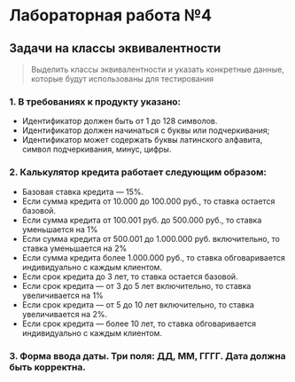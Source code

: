 # Лабораторная работа №4

## Задачи на классы эквивалентности

> Выделить классы эквивалентности и указать конкретные данные, которые будут использованы для тестирования

### 1. В требованиях к продукту указано:
- Идентификатор должен быть от 1 до 128 символов.
- Идентификатор должен начинаться с буквы или подчеркивания;
- Идентификатор может содержать буквы латинского алфавита, символ подчеркивания, минус, цифры.

### 2. Калькулятор кредита работает следующим образом:
- Базовая ставка кредита — 15%.
- Если сумма кредита от 10.000 до 100.000 руб., то ставка остается базовой.
- Если сумма кредита от 100.001 руб. до 500.000 руб., то ставка уменьшается на 1%
- Если сумма кредита от 500.001 до 1.000.000 руб. включительно, то ставка уменьшается на 2%
- Если сумма кредита более 1.000.000 руб., то ставка обговаривается индивидуально с каждым клиентом.
- Если срок кредита до 3 лет, то ставка остается базовой.
- Если срок кредита — от 3 до 5 лет включительно, то ставка увеличивается на 1%
- Если срок кредита — от 5 до 10 лет включительно, то ставка увеличивается на 2%.
- Если срок кредита — более 10 лет, то ставка обговаривается индивидуально с каждым клиентом.

### 3. Форма ввода даты. Три поля: ДД, ММ, ГГГГ. Дата должна быть корректна.
